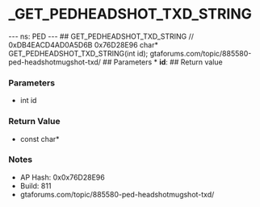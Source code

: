 # _GET_PEDHEADSHOT_TXD_STRING

--- ns: PED --- ## GET_PEDHEADSHOT_TXD_STRING  // 0xDB4EACD4AD0A5D6B 0x76D28E96 char* GET_PEDHEADSHOT_TXD_STRING(int id);  gtaforums.com/topic/885580-ped-headshotmugshot-txd/  ## Parameters * **id**:  ## Return value

### Parameters
* int id

### Return Value
* const char*

### Notes
* AP Hash: 0x0x76D28E96
* Build: 811
* gtaforums.com/topic/885580-ped-headshotmugshot-txd/

